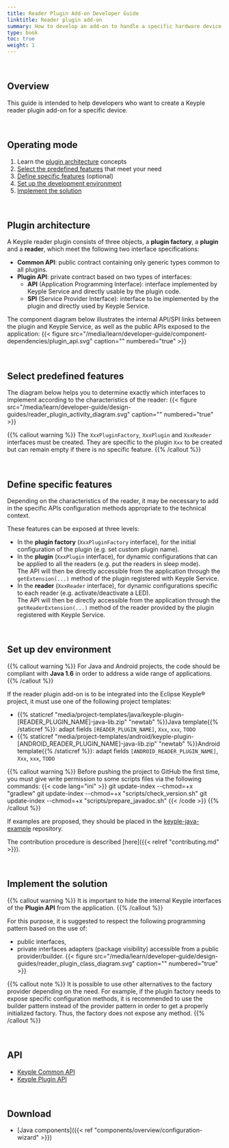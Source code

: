 ```yaml
---
title: Reader Plugin Add-on Developer Guide
linktitle: Reader plugin add-on
summary: How to develop an add-on to handle a specific hardware device.
type: book
toc: true
weight: 1
---
```


<br>

## Overview

This guide is intended to help developers who want to create a Keyple reader plugin add-on for a specific device.

<br>

## Operating mode

1. Learn the [plugin architecture](#plugin-architecture) concepts
2. [Select the predefined features](#select-predefined-features) that meet your need
3. [Define specific features](#define-specific-features) (optional)
4. [Set up the development environment](#set-up-dev-environment)
5. [Implement the solution](#implement-the-solution)

<br>

## Plugin architecture

A Keyple reader plugin consists of three objects, a **plugin factory**, a **plugin** and a **reader**, which meet the following two interface specifications:
* **Common API**: public contract containing only generic types common to all plugins.
* **Plugin API**: private contract based on two types of interfaces:
  * **API** (Application Programming Interface): interface implemented by Keyple Service and directly usable by the plugin code.
  * **SPI** (Service Provider Interface): interface to be implemented by the plugin and directly used by Keyple Service.

The component diagram below illustrates the internal API/SPI links between the plugin and Keyple Service, as well as the public APIs exposed to the application:
{{< figure src="/media/learn/developer-guide/component-dependencies/plugin_api.svg" caption="" numbered="true" >}}

<br>

## Select predefined features

The diagram below helps you to determine exactly which interfaces to implement according to the characteristics of the reader:
{{< figure src="/media/learn/developer-guide/design-guides/reader_plugin_activity_diagram.svg" caption="" numbered="true" >}}

{{% callout warning %}}
The `XxxPluginFactory`, `XxxPlugin` and `XxxReader` interfaces must be created.
They are specific to the plugin `Xxx` to be created but can remain empty if there is no specific feature.
{{% /callout %}}

<br>

## Define specific features

Depending on the characteristics of the reader, it may be necessary to add in the specific APIs configuration methods appropriate to the technical context.

These features can be exposed at three levels:
* In the **plugin factory** (`XxxPluginFactory` interface), for the initial configuration of the plugin (e.g. set custom plugin name).
* In the **plugin** (`XxxPlugin` interface), for dynamic configurations that can be applied to all the readers (e.g. put the readers in sleep mode).<br>
  The API will then be directly accessible from the application through the `getExtension(...)` method of the plugin registered with Keyple Service.
* In the **reader** (`XxxReader` interface), for dynamic configurations specific to each reader (e.g. activate/deactivate a LED).<br>
  The API will then be directly accessible from the application through the `getReaderExtension(...)` method of the reader provided by the plugin registered with Keyple Service.

<br>

## Set up dev environment

{{% callout warning %}}
For Java and Android projects, the code should be compliant with **Java 1.6** in order to address a wide range of applications.
{{% /callout %}}

If the reader plugin add-on is to be integrated into the Eclipse Keyple® project, it must use one of the following project templates:
* {{% staticref "media/project-templates/java/keyple-plugin-[READER_PLUGIN_NAME]-java-lib.zip" "newtab" %}}Java template{{% /staticref %}}: adapt fields `[READER_PLUGIN_NAME]`, `Xxx`, `xxx`, `TODO`
* {{% staticref "media/project-templates/android/keyple-plugin-[ANDROID_READER_PLUGIN_NAME]-java-lib.zip" "newtab" %}}Android template{{% /staticref %}}: adapt fields `[ANDROID_READER_PLUGIN_NAME]`, `Xxx`, `xxx`, `TODO`

{{% callout warning %}}
Before pushing the project to GitHub the first time, you must give write permission to some scripts files via the following commands:
{{< code lang="ini" >}}
git update-index --chmod=+x "gradlew"
git update-index --chmod=+x "scripts/check_version.sh"
git update-index --chmod=+x "scripts/prepare_javadoc.sh"
{{< /code >}}
{{% /callout %}}

If examples are proposed, they should be placed in the [keyple-java-example](https://github.com/eclipse/keyple-java-example) repository.

The contribution procedure is described [here]({{< relref "contributing.md" >}}).

<br>

## Implement the solution

{{% callout warning %}}
It is important to hide the internal Keyple interfaces of the **Plugin API** from the application.
{{% /callout %}}

For this purpose, it is suggested to respect the following programming pattern based on the use of:
* public interfaces,
* private interfaces adapters (package visibility) accessible from a public provider/builder.
{{< figure src="/media/learn/developer-guide/design-guides/reader_plugin_class_diagram.svg" caption="" numbered="true" >}}

{{% callout note %}}
It is possible to use other alternatives to the factory provider depending on the need.
For example, if the plugin factory needs to expose specific configuration methods, it is recommended to use the builder pattern instead of the provider pattern in order to get a properly initialized factory.
Thus, the factory does not expose any method.
{{% /callout %}}

<br>

## API

* [Keyple Common API](https://eclipse-keyple.github.io/keyple-common-java-api)
* [Keyple Plugin API](https://eclipse-keyple.github.io/keyple-plugin-java-api)

<br>

## Download

* [Java components]({{< ref "components/overview/configuration-wizard" >}})